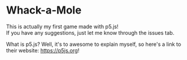 # Whack-a-Mole
This is actually my first game made with p5.js! <br>
If you have any suggestions, just let me know through the issues tab. <br>

What is p5.js? Well, it's to awesome to explain myself, so here's a link to their website: https://p5js.org!
